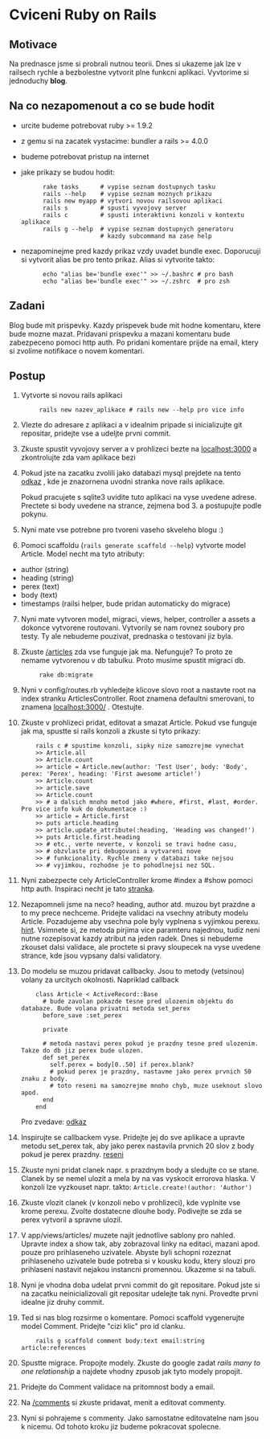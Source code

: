 # Cviceni Ruby on Rails

## Motivace

Na prednasce jsme si probrali nutnou teorii. Dnes si ukazeme jak lze v
railsech rychle a bezbolestne vytvorit plne funkcni aplikaci. Vyvtorime
si jednoduchy __blog__.

## Na co nezapomenout a co se bude hodit

* urcite budeme potrebovat ruby >= 1.9.2
* z gemu si na zacatek vystacime: bundler a rails >= 4.0.0
* budeme potrebovat pristup na internet
* jake prikazy se budou hodit:

            rake tasks      # vypise seznam dostupnych tasku
            rails --help    # vypise seznam moznych prikazu
            rails new myapp # vytvori novou railsovou aplikaci
            rails s         # spusti vyvojovy server
            rails c         # spusti interaktivni konzoli v kontextu aplikace
            rails g --help  # vypise seznam dostupnych generatoru
                            # kazdy subcommand ma zase help
* nezapominejme pred kazdy prikaz vzdy uvadet bundle exec. Doporucuji si
  vytvorit alias be pro tento prikaz. Alias si vytvorite takto:
            
            echo "alias be='bundle exec'" >> ~/.bashrc # pro bash
            echo "alias be='bundle exec'" >> ~/.zshrc  # pro zsh

## Zadani

Blog bude mit prispevky. Kazdy prispevek bude mit hodne komentaru, ktere
bude mozne mazat. Pridavani prispevku a mazani komentaru bude
zabezpeceno pomoci http auth. Po pridani komentare prijde na email,
ktery si zvolime notifikace o novem komentari.

## Postup

1. Vytvorte si novou rails aplikaci
            
            rails new nazev_aplikace # rails new --help pro vice info 
2. Vlezte do adresare z aplikaci a v idealnim pripade si inicializujte
   git repositar, pridejte vse a udeljte prvni commit.
3. Zkuste spustit vyvojovy server a v prohlizeci bezte na
   [localhost:3000](http://localhost:3000/) a zkontrolujte zda vam aplikace bezi
4. Pokud jste na zacatku zvolili jako databazi mysql prejdete na tento
   [odkaz](http://guides.rubyonrails.org/images/getting_started/rails_welcome.png)
   , kde je znazornena uvodni stranka nove rails aplikace.
   
   Pokud pracujete s sqlite3 uvidite tuto aplikaci na vyse uvedene
   adrese. Prectete si body uvedene na strance, zejmena bod 3. a
   postupujte podle pokynu.
5. Nyni mate vse potrebne pro tvoreni vaseho skveleho blogu :)
6. Pomoci scaffoldu (<code>rails generate scaffold --help</code>) vytvorte model
   Article. Model necht ma tyto atributy:
  * author  (string)
  * heading (string)
  * perex   (text)
  * body    (text)
  * timestamps (railsi helper, bude pridan automaticky do migrace)
7. Nyni mate vytvoren model, migraci, views, helper, controller a
   assets a dokonce vytvorene routovani.
   Vytvorily se nam rovnez soubory pro testy. Ty ale nebudeme pouzivat, 
   prednaska o testovani jiz byla.

8. Zkuste [/articles](http://localhost:3000/articles) zda vse funguje
   jak ma. Nefunguje? To proto ze nemame vytvorenou v db tabulku. Proto
   musime spustit migraci db.

            rake db:migrate
9. Nyni v config/routes.rb vyhledejte klicove slovo root a nastavte root na
   index stranku ArticlesController. Root znamena defaultni smerovani,
   to znamena [localhost:3000/](http://localhost:3000) . Otestujte.
10. Zkuste v prohlizeci pridat, editovat a smazat Article. Pokud vse
    funguje jak ma, spustte si rails konzoli a zkuste si tyto prikazy:

            rails c # spustime konzoli, sipky nize samozrejme vynechat
            >> Article.all
            >> Article.count
            >> article = Article.new(author: 'Test User', body: 'Body', perex: 'Perex', heading: 'First awesome article!')
            >> Article.count
            >> article.save
            >> Article.count
            >> # a dalsich mnoho metod jako #where, #first, #last, #order. Pro vice info kuk do dokumentace :)
            >> article = Article.first
            >> puts article.heading
            >> article.update_attribute(:heading, 'Heading was changed!')
            >> puts Article.first.heading
            >> # etc., verte neverte, v konzoli se travi hodne casu,
            >> # obzvlaste pri debugovani a vytvareni nove
            >> # funkcionality. Rychle zmeny v databazi take nejsou
            >> # vyjimkou, rozhodne je to pohodlnejsi nez SQL.
11. Nyni zabezpecte cely ArticleController krome #index a #show pomoci http
    auth. Inspiraci necht je tato
    [stranka](http://railscasts.com/episodes/82-http-basic-authentication).
12. Nezapomneli jsme na neco? heading, author atd. muzou byt prazdne a
    to my prece nechceme. Pridejte validaci na vsechny atributy modelu
    Article. Pozadujeme aby vsechna pole byly vyplnena s vyjimkou
    perexu.
    [hint](http://apidock.com/rails/ActiveRecord/Validations/ClassMethods/validates_presence_of).
    Vsimnete si, ze metoda pirjima vice paramteru najednou, tudiz neni nutne rozepisovat kazdy atribut na jeden radek.
    Dnes si nebudeme zkouset dalsi validace, ale proctete si pravy
    sloupecek na vyse uvedene strance, kde jsou vypsany dalsi
    validatory.
13. Do modelu se muzou pridavat callbacky. Jsou to metody (vetsinou)
    volany za urcitych okolnosti. Napriklad callback
            
            class Article < ActiveRecord::Base
              # bude zavolan pokazde tesne pred ulozenim objektu do databaze. Bude volana privatni metoda set_perex
              before_save :set_perex

              private

              # metoda nastavi perex pokud je prazdny tesne pred ulozenim. Takze do db jiz perex bude ulozen.
              def set_perex
                self.perex = body[0..50] if perex.blank?
                # pokud perex je prazdny, nastavme jako perex prvnich 50 znaku z body.
                # toto reseni ma samozrejme mnoho chyb, muze useknout slovo apod.
              end
            end

    Pro zvedave: [odkaz](http://api.rubyonrails.org/classes/ActiveRecord/Callbacks.html)

14. Inspirujte se callbackem vyse. Pridejte jej do sve aplikace a
    upravte metodu set_perex tak, aby jako perex nastavila prvnich 20
    slov z body pokud je perex prazdny.
    [reseni](https://www.google.cz/search?q=ruby+how+to+get+first+n+words&oq=ruby+how+to+get+first+n+words)
15. Zkuste nyni pridat clanek napr. s prazdnym body a sledujte co se
    stane. Clanek by se nemel ulozit a mela by na vas vyskocit errorova
    hlaska. V konzoli lze vyzkouset napr. takto: <code>Article.create!(author: 'Author')</code>
16. Zkuste vlozit clanek (v konzoli nebo v prohlizeci), kde vyplnite vse
    krome perexu. Zvolte dostatecne dlouhe body. Podivejte se zda se
    perex vytvoril a spravne ulozil.
17. V app/views/articles/ muzete najit jednotlive sablony pro nahled.
    Upravte index a show tak, aby zobrazoval linky na editaci, mazani
    apod. pouze pro prihlaseneho uzivatele. Abyste byli schopni rozeznat
    prihlaseneho uzivatele bude potreba si v kousku kodu, ktery slouzi
    pro prihlaseni nastavit nejakou instancni promennou. Ukazeme si na
    tabuli.
18. Nyni je vhodna doba udelat prvni commit do git repositare. Pokud
    jste si na zacatku neinicializovali git repositar udelejte tak nyni.
    Provedte prvni idealne jiz druhy commit.
19. Ted si nas blog rozsirme o komentare. Pomoci scaffold vygenerujte
    model Comment. Pridejte "cizi klic" pro id clanku. 
            
            rails g scaffold comment body:text email:string article:references
20. Spustte migrace. Propojte modely. Zkuste do google zadat _rails many to one relationship_ a najdete
    vhodny zpusob jak tyto modely propojit.
21. Pridejte do Comment validace na pritomnost body a email.
22. Na [/comments](http://localhost:3000/comments) si zkuste pridavat,
    menit a editovat commenty.
23. Nyni si pohrajeme s commenty. Jako samostatne editovatelne nam jsou
    k nicemu. Od tohoto kroku jiz budeme pokracovat spolecne.


